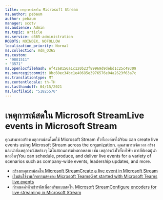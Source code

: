 ```yaml
---
title: เหตุการณ์สดใน Microsoft Stream
ms.author: pebaum
author: pebaum
manager: scotv
ms.audience: Admin
ms.topic: article
ms.service: o365-administration
ROBOTS: NOINDEX, NOFOLLOW
localization_priority: Normal
ms.collection: Adm_O365
ms.custom:
- "9001511"
- "3571"
ms.openlocfilehash: ef42a8156a1c120b23f89969d9debd1c25c49309
ms.sourcegitcommit: 8bc60ec34bc1e40685e3976576e04a2623f63a7c
ms.translationtype: MT
ms.contentlocale: th-TH
ms.lasthandoff: 04/15/2021
ms.locfileid: "51825570"
---
```

# <a name="live-events-in-microsoft-stream"></a><span data-ttu-id="53bde-102">เหตุการณ์สดใน Microsoft Stream</span><span class="sxs-lookup"><span data-stu-id="53bde-102">Live events in Microsoft Stream</span></span>

<span data-ttu-id="53bde-103">คุณสามารถสร้างเหตุการณ์สดโดยใช้ Microsoft Stream ทั่วทั้งองค์กรได้</span><span class="sxs-lookup"><span data-stu-id="53bde-103">You can create live events using Microsoft Stream across the organization.</span></span> <span data-ttu-id="53bde-104">คุณสามารถจัดเวลา สร้าง และนําส่งเหตุการณ์สดต่างๆ ได้ในสถานการณ์หลากหลาย เช่น เหตุการณ์ทั่วทั้งบริษัท การอัปเดตผู้นํา และอื่นๆ</span><span class="sxs-lookup"><span data-stu-id="53bde-104">You can schedule, produce, and deliver live events for a variety of scenarios such as company-wide events, leadership updates, and more.</span></span>

- [<span data-ttu-id="53bde-105">สร้างเหตุการณ์สดใน Microsoft Stream</span><span class="sxs-lookup"><span data-stu-id="53bde-105">Create a live event in Microsoft Stream</span></span>](https://docs.microsoft.com/stream/live-create-event)
- [<span data-ttu-id="53bde-106">เริ่มต้นใช้งานกิจกรรมสดของ Microsoft Teams</span><span class="sxs-lookup"><span data-stu-id="53bde-106">Get started with Microsoft Teams live events</span></span>](https://support.office.com/article/get-started-with-microsoft-teams-live-events-d077fec2-a058-483e-9ab5-1494afda578a)
- [<span data-ttu-id="53bde-107">กําหนดค่าตัวเข้ารหัสเพื่อสตรีมแบบสดใน Microsoft Stream</span><span class="sxs-lookup"><span data-stu-id="53bde-107">Configure encoders for live streaming in Microsoft Stream</span></span>](https://docs.microsoft.com/stream/live-encoder-setup)
